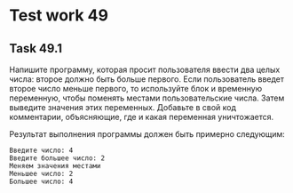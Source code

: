 # Test work 49

## Task 49.1
Напишите программу, которая просит пользователя ввести два целых числа: второе должно быть больше первого. Если пользователь введет второе число меньше первого, то используйте блок и временную переменную, чтобы поменять местами пользовательские числа. Затем выведите значения этих переменных. Добавьте в свой код комментарии, объясняющие, где и какая переменная уничтожается.

Результат выполнения программы должен быть примерно следующим:
```
Введите число: 4
Введите большее число: 2
Меняем значения местами
Меньшее число: 2
Большее число: 4
```

